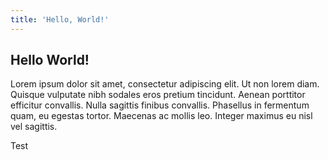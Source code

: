 ```yaml
---
title: 'Hello, World!'
---
```


## Hello World!

Lorem ipsum dolor sit amet, consectetur adipiscing elit. Ut non lorem diam. Quisque vulputate nibh sodales eros pretium tincidunt. Aenean porttitor efficitur convallis. Nulla sagittis finibus convallis. Phasellus in fermentum quam, eu egestas tortor. Maecenas ac mollis leo. Integer maximus eu nisl vel sagittis.

Test
